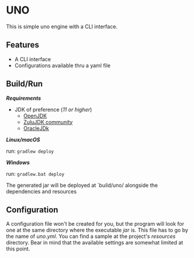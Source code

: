 # UNO

This is simple uno engine with a CLI interface.

## Features
* A CLI interface
* Configurations available thru a yaml file

## Build/Run

***Requirements***

* JDK of preference (_11 or higher_)
  * [OpenJDK](https://openjdk.java.net/)
  * [ZuluJDK community](https://www.azul.com/downloads/zulu-community/?architecture=x86-64-bit&package=jdk)
  * [OracleJDk](https://www.oracle.com/java/technologies/javase-downloads.html)


***Linux/macOS***

run: `gradlew deploy`

***Windows***

run: `gradlew.bat deploy`

The generated jar will be deployed at `build/uno/ alongside the dependencies 
and resources 

## Configuration
A configuration file won't be created for you, but the program will look for one
at the same directory where the executable _jar_ is. This file has to go by the
name of _uno.yml_. You can find a sample at the project's _resources_ directory.
Bear in mind that the available settings are somewhat limited at this point.
